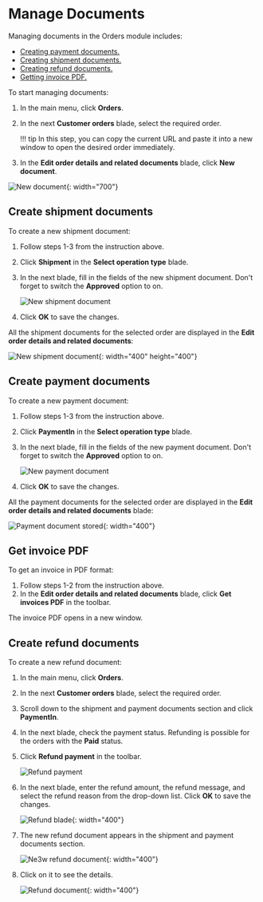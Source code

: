 # Manage Documents

Managing documents in the Orders module includes:

* [Creating payment documents.](managing-documents.md#create-payment-documents)
* [Creating shipment documents.](managing-documents.md#create-shipment-documents)
* [Creating refund documents.](managing-documents.md#create-refund-documents)
* [Getting invoice PDF.](managing-documents.md#gett-invoice-pdf)

To start managing documents:

1. In the main menu, click **Orders**.
1. In the next **Customer orders** blade, select the required order.

    !!! tip
        In this step, you can copy the current URL and paste it into a new window to open the desired order immediately.  

1. In the **Edit order details and related documents** blade, click **New document**.

![New document](media/new-documents-path.png){: width="700"}

## Create shipment documents

To create a new shipment document:

1. Follow steps 1-3 from the instruction above.
1. Click **Shipment** in the **Select operation type** blade.
1. In the next blade, fill in the fields of the new shipment document. Don't forget to switch the **Approved** option to on.

    ![New shipment document](media/shipment-document-processing.png)

1. Click **OK** to save the changes.

All the shipment documents for the selected order are displayed in the **Edit order details and related documents**:

![New shipment document](media/shipment-documents-stored.png){: width="400" height="400"}

## Create payment documents

To create a new payment document:

1. Follow steps 1-3 from the instruction above.
1. Click **PaymentIn** in the **Select operation type** blade.
1. In the next blade, fill in the fields of the new payment document. Don't forget to switch the **Approved** option to on.

    ![New payment document](media/payment-document-processing.png)

1. Click **OK** to save the changes.

All the payment documents for the selected order are displayed in the **Edit order details and related documents** blade:

![Payment document stored](media/payment-document-stored.png){: width="400"}

## Get invoice PDF

To get an invoice in PDF format:

1. Follow steps 1-2 from the instruction above.
1. In the **Edit order details and related documents** blade, click **Get invoices PDF** in the toolbar. 

The invoice PDF opens in a new window.

## Create refund documents

To create a new refund document:

1. In the main menu, click **Orders**.
1. In the next **Customer orders** blade, select the required order.
1. Scroll down to the shipment and payment documents section and click **PaymentIn**.
1. In the next blade, check the payment status. Refunding is possible for the orders with the **Paid** status. 
1. Click **Refund payment** in the toolbar.

    ![Refund payment](media/new-refund-document-path.png)

1. In the next blade, enter the refund amount, the refund message, and select the refund reason from the drop-down list. Click **OK** to save the changes.

    ![Refund blade](media/create-refund-blade.png){: width="400"}

1. The new refund document appears in the shipment and payment documents section.

    ![Ne3w refund document](media/new-refund-document.png){: width="400"}

1. Click on it to see the details.

    ![Refund document](media/refund-document.png){: width="400"}


